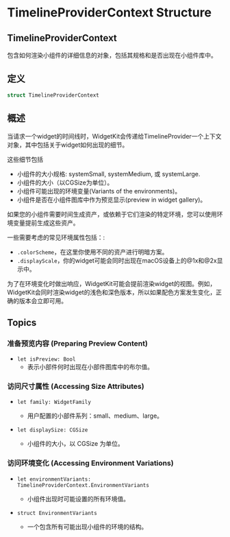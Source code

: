 # TimelineProviderContext Structure

## TimelineProviderContext

包含如何渲染小组件的详细信息的对象，包括其规格和是否出现在小组件库中。

## 定义

```swift
struct TimelineProviderContext
```

## 概述

当请求一个widget的时间线时，WidgetKit会传递给TimelineProvider一个上下文对象，其中包括关于widget如何出现的细节。

这些细节包括

- 小组件的大小规格: systemSmall, systemMedium, 或 systemLarge.
- 小组件的大小（以CGSize为单位）。
- 小组件可能出现的环境变量(Variants of the environments)。
- 小组件是否在小组件图库中作为预览显示(preview in widget gallery)。

如果您的小组件需要时间生成资产，或依赖于它们渲染的特定环境，您可以使用环境变量提前生成这些资产。

一些需要考虑的常见环境属性包括：:

- `.colorScheme`，在这里你使用不同的资产进行明暗方案。
- `.displayScale`，你的widget可能会同时出现在macOS设备上的@1x和@2x显示中。

为了在环境变化时做出响应，WidgetKit可能会提前渲染widget的视图。例如，WidgetKit会同时渲染widget的浅色和深色版本，所以如果配色方案发生变化，正确的版本会立即可用。

## Topics

### 准备预览内容 (Preparing Preview Content)

- `let isPreview: Bool`
  - 表示小部件何时出现在小部件图库中的布尔值。

### 访问尺寸属性 (Accessing Size Attributes)

- `let family: WidgetFamily`
  - 用户配置的小部件系列：small、medium、large。

- `let displaySize: CGSize`
  - 小组件的大小，以 CGSize 为单位。

### 访问环境变化 (Accessing Environment Variations)

- `let environmentVariants: TimelineProviderContext.EnvironmentVariants`
  - 小组件出现时可能设置的所有环境值。

- `struct EnvironmentVariants`
  - 一个包含所有可能出现小组件的环境的结构。